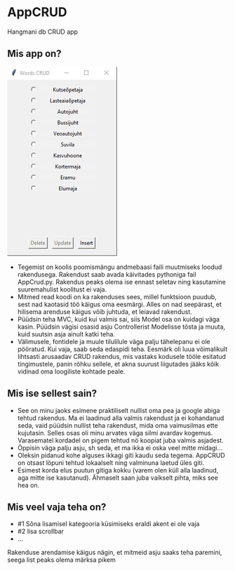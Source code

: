 # AppCRUD
Hangmani db CRUD app

## Mis app on?
![Rakenduse kuvatõmmis](main.png)

* Tegemist on koolis poomismängu andmebaasi faili muutmiseks loodud rakendusega. Rakendust saab avada käivitades pythoniga fail AppCrud.py.
Rakendus peaks olema ise ennast seletav ning kasutamine suuremahulist koolitust ei vaja.
* Mitmed read koodi on ka rakenduses sees, millel funktsioon puudub, sest nad kaotasid töö käigus oma eesmärgi.
Alles on nad seepärast, et hilisema arenduse käigus võib juhtuda, et leiavad rakendust.
* Püüdsin teha MVC, kuid kui valmis sai, siis Model osa on kuidagi väga kasin. Püüdsin vägisi osasid asju Controllerist Modelisse tõsta ja muuta, 
kuid suutsin asja ainult katki teha.
* Välimusele, fontidele ja muule tilulilule väga palju tähelepanu ei ole pööratud. Kui vaja, saab seda edaspidi teha.
Eesmärk oli luua võimalikult lihtsasti arusaadav CRUD rakendus, mis vastaks kodusele tööle esitatud tingimustele, panin rõhku sellele, et akna suurust liigutades jääks kõik vidinad oma loogiliste kohtade peale.

## Mis ise sellest sain?
* See on minu jaoks esimene praktiliselt nullist oma pea ja google abiga tehtud rakendus. Ma ei laadinud alla valmis rakendust ja ei kohandanud seda, vaid püüdsin nullist teha rakendust, mida oma vaimusilmas ette kujutasin. Selles osas oli minu arvates väga silmi avardav kogemus. Varasematel kordadel on pigem tehtud nö koopiat juba valmis asjadest.
* Õppisin väga palju asju, sh seda, et ma ikka ei oska veel mitte midagi...
* Oleksin pidanud kohe alguses ikkagi giti kaudu seda tegema. AppCRUD on otsast lõpuni tehtud lokaalselt ning valminuna laetud üles giti.
* Esimest korda elus puutun gitiga kokku (varem olen küll alla laadinud, aga mitte ise kasutanud). Ähmaselt saan juba vaikselt pihta, miks see hea on.

## Mis veel vaja teha on?
- #1 Sõna lisamisel kategooria küsimiseks eraldi akent ei ole vaja
- #2 lisa scrollbar
- ...

Rakenduse arendamise käigus nägin, et mitmeid asju saaks teha paremini, seega list peaks olema märksa pikem